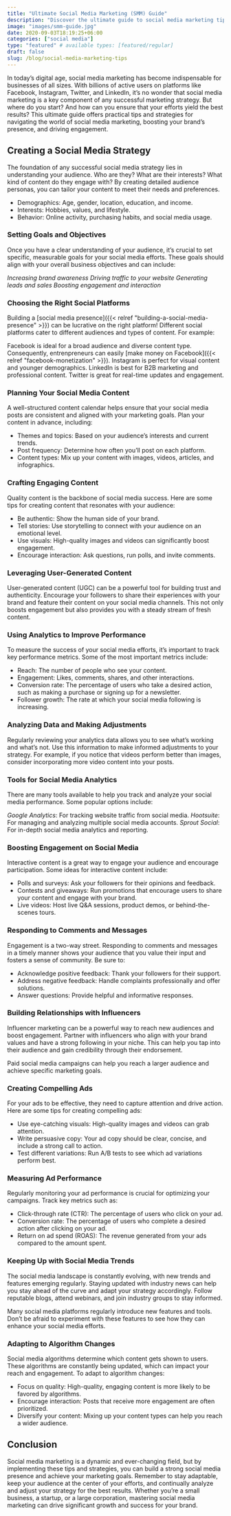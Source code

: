 ```yaml
---
title: "Ultimate Social Media Marketing (SMM) Guide"
description: "Discover the ultimate guide to social media marketing tips and strategies for boosting engagement, brand presence, and ROI."
image: "images/smm-guide.jpg"
date: 2020-09-03T18:19:25+06:00
categories: ["social media"]
type: "featured" # available types: [featured/regular]
draft: false
slug: /blog/social-media-marketing-tips
---
```


In today’s digital age, social media marketing has become indispensable for businesses of all sizes. With billions of active users on platforms like Facebook, Instagram, Twitter, and LinkedIn, it’s no wonder that social media marketing is a key component of any successful marketing strategy. But where do you start? And how can you ensure that your efforts yield the best results? This ultimate guide offers practical tips and strategies for navigating the world of social media marketing, boosting your brand’s presence, and driving engagement.

## Creating a Social Media Strategy

The foundation of any successful social media strategy lies in understanding your audience. Who are they? What are their interests? What kind of content do they engage with? By creating detailed audience personas, you can tailor your content to meet their needs and preferences.

* Demographics: Age, gender, location, education, and income.
* Interests: Hobbies, values, and lifestyle.
* Behavior: Online activity, purchasing habits, and social media usage.

### Setting Goals and Objectives

Once you have a clear understanding of your audience, it’s crucial to set specific, measurable goals for your social media efforts. These goals should align with your overall business objectives and can include:

*Increasing brand awareness*
*Driving traffic to your website*
*Generating leads and sales*
*Boosting engagement and interaction*

### Choosing the Right Social Platforms

Building a [social media presence]({{< relref "building-a-social-media-presence" >}}) can be lucrative on the right platform! Different social platforms cater to different audiences and types of content. For example:

Facebook is ideal for a broad audience and diverse content type. Consequently, entrenpreneurs can easily [make money on Facebook]({{< relref "facebook-monetization" >}}).
Instagram is perfect for visual content and younger demographics.
LinkedIn is best for B2B marketing and professional content.
Twitter is great for real-time updates and engagement.

### Planning Your Social Media Content

A well-structured content calendar helps ensure that your social media posts are consistent and aligned with your marketing goals. Plan your content in advance, including:

* Themes and topics: Based on your audience’s interests and current trends.
* Post frequency: Determine how often you’ll post on each platform.
* Content types: Mix up your content with images, videos, articles, and infographics.

### Crafting Engaging Content

Quality content is the backbone of social media success. Here are some tips for creating content that resonates with your audience:

* Be authentic: Show the human side of your brand.
* Tell stories: Use storytelling to connect with your audience on an emotional level.
* Use visuals: High-quality images and videos can significantly boost engagement.
* Encourage interaction: Ask questions, run polls, and invite comments.

### Leveraging User-Generated Content

User-generated content (UGC) can be a powerful tool for building trust and authenticity. Encourage your followers to share their experiences with your brand and feature their content on your social media channels. This not only boosts engagement but also provides you with a steady stream of fresh content.

### Using Analytics to Improve Performance

To measure the success of your social media efforts, it’s important to track key performance metrics. Some of the most important metrics include:

* Reach: The number of people who see your content.
* Engagement: Likes, comments, shares, and other interactions.
* Conversion rate: The percentage of users who take a desired action, such as making a purchase or signing up for a newsletter.
* Follower growth: The rate at which your social media following is increasing.

### Analyzing Data and Making Adjustments

Regularly reviewing your analytics data allows you to see what’s working and what’s not. Use this information to make informed adjustments to your strategy. For example, if you notice that videos perform better than images, consider incorporating more video content into your posts.

### Tools for Social Media Analytics

There are many tools available to help you track and analyze your social media performance. Some popular options include:

*Google Analytics*: For tracking website traffic from social media.
*Hootsuite*: For managing and analyzing multiple social media accounts.
*Sprout Social*: For in-depth social media analytics and reporting.

### Boosting Engagement on Social Media

Interactive content is a great way to engage your audience and encourage participation. Some ideas for interactive content include:

* Polls and surveys: Ask your followers for their opinions and feedback.
* Contests and giveaways: Run promotions that encourage users to share your content and engage with your brand.
* Live videos: Host live Q&A sessions, product demos, or behind-the-scenes tours.

### Responding to Comments and Messages

Engagement is a two-way street. Responding to comments and messages in a timely manner shows your audience that you value their input and fosters a sense of community. Be sure to:

* Acknowledge positive feedback: Thank your followers for their support.
* Address negative feedback: Handle complaints professionally and offer solutions.
* Answer questions: Provide helpful and informative responses.

### Building Relationships with Influencers

Influencer marketing can be a powerful way to reach new audiences and boost engagement. Partner with influencers who align with your brand values and have a strong following in your niche. This can help you tap into their audience and gain credibility through their endorsement.

Paid social media campaigns can help you reach a larger audience and achieve specific marketing goals.

### Creating Compelling Ads

For your ads to be effective, they need to capture attention and drive action. Here are some tips for creating compelling ads:

* Use eye-catching visuals: High-quality images and videos can grab attention.
* Write persuasive copy: Your ad copy should be clear, concise, and include a strong call to action.
* Test different variations: Run A/B tests to see which ad variations perform best.

### Measuring Ad Performance

Regularly monitoring your ad performance is crucial for optimizing your campaigns. Track key metrics such as:

* Click-through rate (CTR): The percentage of users who click on your ad.
* Conversion rate: The percentage of users who complete a desired action after clicking on your ad.
* Return on ad spend (ROAS): The revenue generated from your ads compared to the amount spent.

### Keeping Up with Social Media Trends

The social media landscape is constantly evolving, with new trends and features emerging regularly. Staying updated with industry news can help you stay ahead of the curve and adapt your strategy accordingly. Follow reputable blogs, attend webinars, and join industry groups to stay informed.

Many social media platforms regularly introduce new features and tools. Don’t be afraid to experiment with these features to see how they can enhance your social media efforts.

### Adapting to Algorithm Changes

Social media algorithms determine which content gets shown to users. These algorithms are constantly being updated, which can impact your reach and engagement. To adapt to algorithm changes:

* Focus on quality: High-quality, engaging content is more likely to be favored by algorithms.
* Encourage interaction: Posts that receive more engagement are often prioritized.
* Diversify your content: Mixing up your content types can help you reach a wider audience.

## Conclusion

Social media marketing is a dynamic and ever-changing field, but by implementing these tips and strategies, you can build a strong social media presence and achieve your marketing goals. Remember to stay adaptable, keep your audience at the center of your efforts, and continually analyze and adjust your strategy for the best results. Whether you’re a small business, a startup, or a large corporation, mastering social media marketing can drive significant growth and success for your brand.
